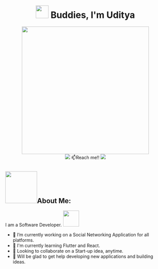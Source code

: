 <div id="header" align="center">
  <h1><img src="https://media.tenor.com/images/0c14e6dbb536b1b54abf6ee5c82781f7/tenor.gif" width="40"/> Buddies, I'm Uditya</h1>
  <img src="https://64.media.tumblr.com/b1785743b8742d255508773ce5bbc320/tumblr_pp1k8pBF6o1tf04pfo1_640.gif" width="400"/>
</div>
<div id="s=Social_Badges" align="center">
   <a href="https://www.linkedin.com/in/uditya-raj-b6152b224"><img src="https://img.shields.io/badge/LinkedIn-white?logo=linkedin&logoColor=blue&style=for-the-bage"/></a>
     📫Reach me!!
    <a href="https://www.instagram.com/uditya_raj_001/"><img src="https://img.shields.io/badge/Instagram-white?logo=instagram&logoColor=red&style=for-the-bage"/></a>
</div>
<div>
  <h2><img src="https://i.pinimg.com/originals/7f/2f/e5/7f2fe5f0e8874600661503385b577883.png" width="100"/>About Me:</h2>
  <p>I am a Software Developer. <img src="https://cdn4.iconfinder.com/data/icons/jobs-and-occupations-3/64/Programmer-job-avatar-profession-occupation-website-coding-programing-backend-developer-512.png" width="50"/></p>
  <ul>
    <li>🔭 I’m currently working on a Social Networking Application for all platforms.</li>
    <li>🌱 I'm currently learning Flutter and React.</li>
    <li>👯 Looking to collaborate on a Start-up idea, anytime.</li>
    <li>🤔 Will be glad to get help developing new applications and building ideas.</li>
  </ul>
  </div>
<!--
**UdityaRaj11/UdityaRaj11** is a ✨ _special_ ✨ repository because its `README.md` (this file) appears on your GitHub profile.

Here are some ideas to get you started:

- 🔭 I’m currently working on ...
- 🌱 I’m currently learning ...
- 👯 I’m looking to collaborate on ...
- 🤔 I’m looking for help with ...
- 💬 Ask me about ...
- 📫 How to reach me: ...
- 😄 Pronouns: ...
- ⚡ Fun fact: ...
-->
